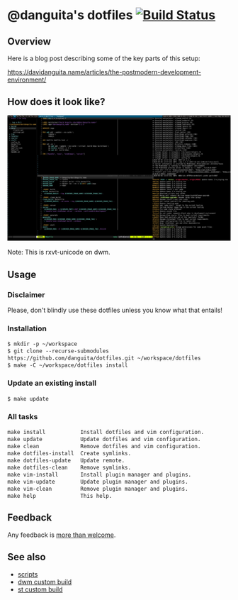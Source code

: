# @danguita's dotfiles [![Build Status](https://travis-ci.org/danguita/dotfiles.svg?branch=master)](https://travis-ci.org/danguita/dotfiles)

## Overview

Here is a blog post describing some of the key parts of this setup:

https://davidanguita.name/articles/the-postmodern-development-environment/

## How does it look like?

![Terminal overview](screenshots/terminal-overview.png)

Note: This is rxvt-unicode on dwm.

## Usage

### Disclaimer

Please, don't blindly use these dotfiles unless you know what that
entails!

### Installation

```
$ mkdir -p ~/workspace
$ git clone --recurse-submodules https://github.com/danguita/dotfiles.git ~/workspace/dotfiles
$ make -C ~/workspace/dotfiles install
```

### Update an existing install

```
$ make update
```

### All tasks

```
make install           Install dotfiles and vim configuration.
make update            Update dotfiles and vim configuration.
make clean             Remove dotfiles and vim configuration.
make dotfiles-install  Create symlinks.
make dotfiles-update   Update remote.
make dotfiles-clean    Remove symlinks.
make vim-install       Install plugin manager and plugins.
make vim-update        Update plugin manager and plugins.
make vim-clean         Remove plugin manager and plugins.
make help              This help.
```

## Feedback

Any feedback is [more than welcome](https://github.com/danguita/dotfiles/issues).

## See also

- [scripts](http://github.com/danguita/scripts)
- [dwm custom build](http://github.com/danguita/dwm)
- [st custom build](http://github.com/danguita/st)
